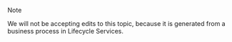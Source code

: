 > [!NOTE]
> We will not be accepting edits to this topic, because it is generated from a business process in Lifecycle Services.